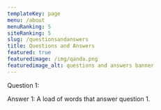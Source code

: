 ```yaml
---
templateKey: page
menu: /about
menuRanking: 5
siteRanking: 5
slug: /questionsandanswers
title: Questions and Answers
featured: true
featuredimage: /img/qanda.png
featuredimage_alt: questions and answers banner
---
```

Question 1:

Answer 1: A load of words that answer question 1.
